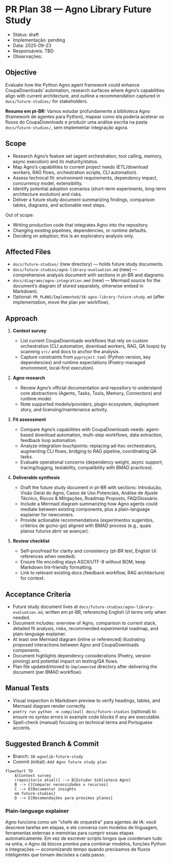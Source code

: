 # PR Plan 38 — Agno Library Future Study
- Status: draft
- Implementação: pending
- Data: 2025-09-23
- Responsáveis: TBD
- Observações: 


## Objective
Evaluate how the Python Agno agent framework could enhance CoupaDownloads’ automation, research surfaces where Agno’s capabilities align with current architecture, and outline a recommendation captured in `docs/future-studies/` for stakeholders.

**Resumo em pt-BR:** Vamos estudar profundamente a biblioteca Agno (framework de agentes para Python), mapear como ela poderia acelerar os fluxos do CoupaDownloads e produzir uma análise escrita na pasta `docs/future-studies/`, sem implementar integração agora.

## Scope
- Research Agno’s feature set (agent orchestration, tool calling, memory, async execution) and its maturity/status.
- Map Agno’s capabilities to current project needs (ETL/download workers, RAG flows, orchestration scripts, CLI automation).
- Assess technical fit: environment requirements, dependency impact, concurrency model, extensibility.
- Identify potential adoption scenarios (short-term experiments, long-term architecture evolution) and risks.
- Deliver a future study document summarizing findings, comparison tables, diagrams, and actionable next steps.

Out of scope:
- Writing production code that integrates Agno into the repository.
- Changing existing pipelines, dependencies, or runtime defaults.
- Deciding on adoption; this is an exploratory analysis only.

## Affected Files
- `docs/future-studies/` (new directory) — holds future study documents.
- `docs/future-studies/agno-library-evaluation.md` (new) — comprehensive analysis document with sections in pt-BR and diagrams.
- `docs/diagrams/agno-integration.mmd` (new) — Mermaid source for the document’s diagram (if stored separately, otherwise embed in Markdown).
- Optional: `PR_PLANS/Implemented/38-agno-library-future-study.md` (after implementation, move the plan per workflow).

## Approach
1. **Context survey**
   - List current CoupaDownloads workflows that rely on custom orchestration (CLI automation, download workers, RAG, QA loops) by scanning `src/` and docs to anchor the analysis.
   - Capture constraints from `pyproject.toml` (Python version, key dependencies) and runtime expectations (Poetry-managed environment, local-first execution).

2. **Agno research**
   - Review Agno’s official documentation and repository to understand core abstractions (Agents, Tasks, Tools, Memory, Connectors) and runtime model.
   - Note supported models/providers, plugin ecosystem, deployment story, and licensing/maintenance activity.

3. **Fit assessment**
   - Compare Agno’s capabilities with CoupaDownloads needs: agent-based download automation, multi-step workflows, data extraction, feedback loop automation.
   - Analyze integration touchpoints: replacing ad-hoc orchestrators, augmenting CLI flows, bridging to RAG pipeline, coordinating QA tasks.
   - Evaluate operational concerns (dependency weight, async support, tracing/logging, testability, compatibility with BMAD practices).

4. **Deliverable synthesis**
   - Draft the future study document in pt-BR with sections: Introdução, Visão Geral do Agno, Casos de Uso Potenciais, Análise de Ajuste Técnico, Riscos & Mitigações, Roadmap Proposto, FAQ/Glossário.
   - Include a Mermaid diagram summarizing how Agno agents could mediate between existing components, plus a plain-language explainer for newcomers.
   - Provide actionable recommendations (experimentos sugeridos, critérios de go/no-go) aligned with BMAD process (e.g., quais planos futuros abrir se avançar).

5. **Review checklist**
   - Self-proofread for clarity and consistency (pt-BR text, English UI references when needed).
   - Ensure file encoding stays ASCII/UTF-8 without BOM; keep Markdown lint-friendly formatting.
   - Link to relevant existing docs (feedback workflow, RAG architecture) for context.

## Acceptance Criteria
- Future study document lives at `docs/future-studies/agno-library-evaluation.md`, written em pt-BR, referencing English UI terms only when needed.
- Document includes: overview of Agno, comparison to current stack, detailed fit analysis, risks, recommended experimental roadmap, and plain-language explainer.
- At least one Mermaid diagram (inline or referenced) illustrating proposed interactions between Agno and CoupaDownloads components.
- Document highlights dependency considerations (Poetry, version pinning) and potential impact on testing/QA flows.
- Plan file updated/moved to `Implemented` directory after delivering the document (per BMAD workflow).

## Manual Tests
- Visual inspection in Markdown preview to verify headings, tables, and Mermaid diagram render correctly.
- `poetry run python -m compileall docs/future-studies` (optional) to ensure no syntax errors in example code blocks if any are executable.
- Spell-check (manual) focusing on technical terms and Portuguese accents.

## Suggested Branch & Commit
- Branch: `38-agnolib-future-study`
- Commit (initial): `Add Agno future study plan`

```mermaid
flowchart TD
    A[Context survey
    (repositorio atual)] --> B[Estudar biblioteca Agno]
    B --> C[Comparar necessidades x recursos]
    C --> D[Documentar insights
    em future-studies]
    D --> E[Recomendações para próximos planos]
```

### Plain-language explainer
Agno funciona como um "chefe de orquestra" para agentes de IA: você descreve tarefas em etapas, e ele conversa com modelos de linguagem, ferramentas externas e memórias para cumprir essas etapas automaticamente. Em vez de escrever scripts longos que coordenam tudo na unha, o Agno dá blocos prontos para combinar modelos, funções Python e integrações — economizando tempo quando precisamos de fluxos inteligentes que tomam decisões a cada passo.
